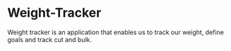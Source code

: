 # Weight-Tracker
Weight tracker is an application that enables us to track our weight, define goals and track cut and bulk.
